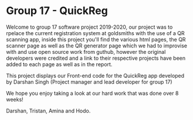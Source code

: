 # Group 17 - QuickReg

Welcome to group 17 software project 2019-2020, our project was to rpelace the current registration system at goldsmiths with the use of a 
QR scanning app, inside this project you'll find the various html pages, the QR scanner page as well as the QR generator page which we had to
improvise with and use open source work from guthub, however the original developers were credited and a link to their respective projects
have been added to each page as well as in the report.

This project displays our Front-end code for the QuickReg app developed by Darshan Singh (Project manager and lead developer for group 17)

We hope you enjoy taking a look at our hard work that was done over 8 weeks!

Darshan, Tristan, Amina and Hodo.